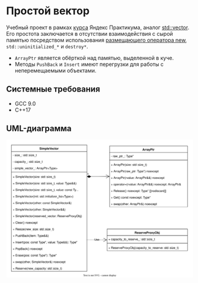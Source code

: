 # Простой вектор
Учебный проект в рамках [курса](https://practicum.yandex.ru/cpp/?from=catalog) Яндекс Практикума, аналог [std::vector](https://en.cppreference.com/w/cpp/container/vector).  
Его простота заключается в отсутствии взаимодействия с сырой памятью посредством использования [размещающего оператора new](https://en.cppreference.com/w/cpp/memory/new/operator_new), 
`std::uninitialized_*` и `destroy*`.  
* `ArrayPtr` является обёрткой над памятью, выделенной в куче.  
* Методы `PushBack` и `Insert` имеют перегрузки для работы с неперемещаемыми объектами.

## Системные требования
* GCC 9.0
* C++17

## UML-диаграмма
![UML](https://raw.githubusercontent.com/Seredenko-V/cpp-simple-vector/06892519bcb94f244fbe8880da51e6f7500b60db/uml-simple-vector.svg?token=AWESMY7ZQTJZT6FTH6FZPG3E4MGBK "UML-diagram simple-vector")
